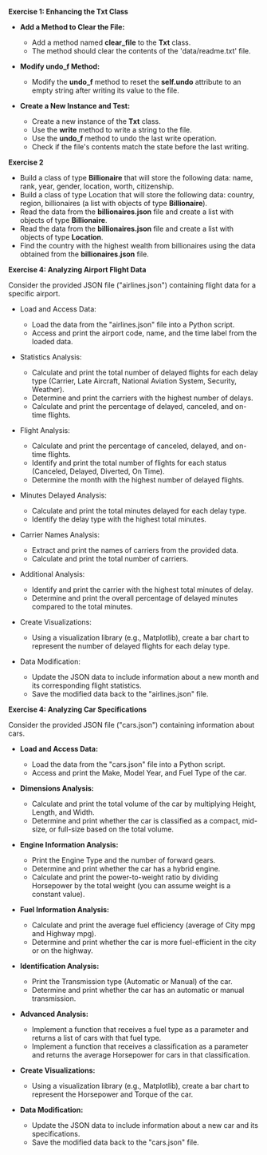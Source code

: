 **Exercise 1: Enhancing the Txt Class**
- **Add a Method to Clear the File:**
  * Add a method named **clear_file** to the **Txt** class. 
  * The method should clear the contents of the 'data/readme.txt' file.
- **Modify undo_f Method:**
  * Modify the **undo_f** method to reset the **self.undo** attribute to an empty string after writing its value to the file.

- **Create a New Instance and Test:**
  * Create a new instance of the **Txt** class.
  * Use the **write** method to write a string to the file.
  * Use the **undo_f** method to undo the last write operation.
  * Check if the file's contents match the state before the last writing.

**Exercise 2**
* Build a class of type **Billionaire** that will store the following data: name, rank, year, gender, location, worth, citizenship.
* Build a class of type Location that will store the following data: country, region, billionaires (a list with objects of type **Billionaire**).
* Read the data from the **billionaires.json** file and create a list with objects of type **Billionaire**.
* Read the data from the **billionaires.json** file and create a list with objects of type **Location**.
* Find the country with the highest wealth from billionaires using the data obtained from the **billionaires.json** file.


**Exercise 4: Analyzing Airport Flight Data**

Consider the provided JSON file ("airlines.json") containing flight data for a specific airport.

- Load and Access Data:

  - Load the data from the "airlines.json" file into a Python script.
  - Access and print the airport code, name, and the time label from the loaded data.

- Statistics Analysis:
  - Calculate and print the total number of delayed flights for each delay type (Carrier, Late Aircraft, National Aviation System, Security, Weather).
  - Determine and print the carriers with the highest number of delays.
  - Calculate and print the percentage of delayed, canceled, and on-time flights.
- Flight Analysis:
  - Calculate and print the percentage of canceled, delayed, and on-time flights.
  - Identify and print the total number of flights for each status (Canceled, Delayed, Diverted, On Time).
  - Determine the month with the highest number of delayed flights.
- Minutes Delayed Analysis:
  - Calculate and print the total minutes delayed for each delay type.
  - Identify the delay type with the highest total minutes.
- Carrier Names Analysis:
  - Extract and print the names of carriers from the provided data.
  - Calculate and print the total number of carriers.
- Additional Analysis:
  - Identify and print the carrier with the highest total minutes of delay.
  - Determine and print the overall percentage of delayed minutes compared to the total minutes.
- Create Visualizations:
  - Using a visualization library (e.g., Matplotlib), create a bar chart to represent the number of delayed flights for each delay type.
- Data Modification:
  - Update the JSON data to include information about a new month and its corresponding flight statistics.
  - Save the modified data back to the "airlines.json" file.


**Exercise 4: Analyzing Car Specifications**

Consider the provided JSON file ("cars.json") containing information about cars.

- **Load and Access Data:**
   - Load the data from the "cars.json" file into a Python script.
   - Access and print the Make, Model Year, and Fuel Type of the car.

- **Dimensions Analysis:**
   - Calculate and print the total volume of the car by multiplying Height, Length, and Width.
   - Determine and print whether the car is classified as a compact, mid-size, or full-size based on the total volume.

- **Engine Information Analysis:**
   - Print the Engine Type and the number of forward gears.
   - Determine and print whether the car has a hybrid engine.
   - Calculate and print the power-to-weight ratio by dividing Horsepower by the total weight (you can assume weight is a constant value).

- **Fuel Information Analysis:**
   - Calculate and print the average fuel efficiency (average of City mpg and Highway mpg).
   - Determine and print whether the car is more fuel-efficient in the city or on the highway.

- **Identification Analysis:**
   - Print the Transmission type (Automatic or Manual) of the car.
   - Determine and print whether the car has an automatic or manual transmission.

- **Advanced Analysis:**
   - Implement a function that receives a fuel type as a parameter and returns a list of cars with that fuel type.
   - Implement a function that receives a classification as a parameter and returns the average Horsepower for cars in that classification.

- **Create Visualizations:**
   - Using a visualization library (e.g., Matplotlib), create a bar chart to represent the Horsepower and Torque of the car.

- **Data Modification:**
   - Update the JSON data to include information about a new car and its specifications.
   - Save the modified data back to the "cars.json" file.
